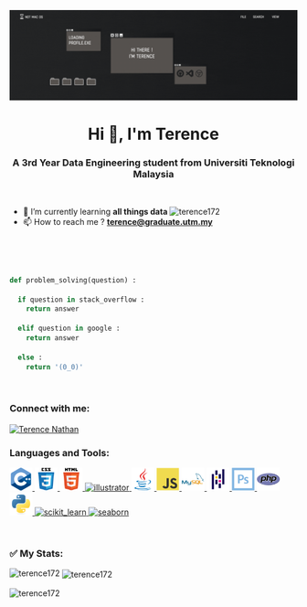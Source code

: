 [![MasterHead](https://github.com/Terence172/Terence172/blob/main/images/Github%20Profile.gif)](https://github.com/Terence172)


<h1 align="center">Hi 👋, I'm Terence</h1>
<h3 align="center">A 3rd Year Data Engineering student from Universiti Teknologi Malaysia</h3>

<br>



- 🌱 I’m currently learning **all things data** <span style="text-align:center;"> <img src="https://komarev.com/ghpvc/?username=terence172&label=Profile%20views&color=0e75b6&style=flat" alt="terence172" /> </span>
- 📫 How to reach me ?  **terence@graduate.utm.my**



<br><br>

```python

def problem_solving(question) :

  if question in stack_overflow :
    return answer
  
  elif question in google :
    return answer
  
  else :
    return '(0_0)'

```



<br>

<h3 align="left">Connect with me:</h3>
<p align="left">
<a href="https://linkedin.com/in/terence-nathan-98297a202" target="blank"><img align="center" src="https://raw.githubusercontent.com/rahuldkjain/github-profile-readme-generator/master/src/images/icons/Social/linked-in-alt.svg" alt="Terence Nathan" height="30" width="40" /></a>
</p>

<h3 align="left">Languages and Tools:</h3>
<p align="left"> <a href="https://www.w3schools.com/cpp/" target="_blank" rel="noreferrer"> <img src="https://raw.githubusercontent.com/devicons/devicon/master/icons/cplusplus/cplusplus-original.svg" alt="cplusplus" width="40" height="40"/> </a> <a href="https://www.w3schools.com/css/" target="_blank" rel="noreferrer"> <img src="https://raw.githubusercontent.com/devicons/devicon/master/icons/css3/css3-original-wordmark.svg" alt="css3" width="40" height="40"/> </a> <a href="https://www.w3.org/html/" target="_blank" rel="noreferrer"> <img src="https://raw.githubusercontent.com/devicons/devicon/master/icons/html5/html5-original-wordmark.svg" alt="html5" width="40" height="40"/> </a> <a href="https://www.adobe.com/in/products/illustrator.html" target="_blank" rel="noreferrer"> <img src="https://www.vectorlogo.zone/logos/adobe_illustrator/adobe_illustrator-icon.svg" alt="illustrator" width="40" height="40"/> </a> <a href="https://www.java.com" target="_blank" rel="noreferrer"> <img src="https://raw.githubusercontent.com/devicons/devicon/master/icons/java/java-original.svg" alt="java" width="40" height="40"/> </a> <a href="https://developer.mozilla.org/en-US/docs/Web/JavaScript" target="_blank" rel="noreferrer"> <img src="https://raw.githubusercontent.com/devicons/devicon/master/icons/javascript/javascript-original.svg" alt="javascript" width="40" height="40"/> </a> <a href="https://www.mysql.com/" target="_blank" rel="noreferrer"> <img src="https://raw.githubusercontent.com/devicons/devicon/master/icons/mysql/mysql-original-wordmark.svg" alt="mysql" width="40" height="40"/> </a> <a href="https://pandas.pydata.org/" target="_blank" rel="noreferrer"> <img src="https://raw.githubusercontent.com/devicons/devicon/2ae2a900d2f041da66e950e4d48052658d850630/icons/pandas/pandas-original.svg" alt="pandas" width="40" height="40"/> </a> <a href="https://www.photoshop.com/en" target="_blank" rel="noreferrer"> <img src="https://raw.githubusercontent.com/devicons/devicon/master/icons/photoshop/photoshop-line.svg" alt="photoshop" width="40" height="40"/> </a> <a href="https://www.php.net" target="_blank" rel="noreferrer"> <img src="https://raw.githubusercontent.com/devicons/devicon/master/icons/php/php-original.svg" alt="php" width="40" height="40"/> </a> <a href="https://www.python.org" target="_blank" rel="noreferrer"> <img src="https://raw.githubusercontent.com/devicons/devicon/master/icons/python/python-original.svg" alt="python" width="40" height="40"/> </a> <a href="https://scikit-learn.org/" target="_blank" rel="noreferrer"> <img src="https://upload.wikimedia.org/wikipedia/commons/0/05/Scikit_learn_logo_small.svg" alt="scikit_learn" width="40" height="40"/> </a> <a href="https://seaborn.pydata.org/" target="_blank" rel="noreferrer"> <img src="https://seaborn.pydata.org/_images/logo-mark-lightbg.svg" alt="seaborn" width="40" height="40"/> </a> </p>
<br>

<h3 align="left">✅ My Stats:</h3>

<p><img align="left" src="https://github-readme-stats.vercel.app/api/top-langs?username=terence172&show_icons=true&locale=en&layout=compact&theme=dark" alt="terence172" /></p>

<p>&nbsp;<img align="center" src="https://github-readme-stats.vercel.app/api?username=terence172&show_icons=true&locale=en&theme=dark" alt="terence172" /></p>


<p><img align="center" src="https://github-readme-streak-stats.herokuapp.com/?user=terence172&theme=dark" alt="terence172" /></p>


